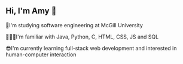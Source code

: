 ## Hi, I'm Amy 👋

📝I'm studying software engineering at McGill University

👩🏻‍💻I'm familiar with Java, Python, C, HTML, CSS, JS and SQL

😎I'm currently learning full-stack web development and interested in human-computer interaction


<!--
**dingamy/dingamy** is a ✨ _special_ ✨ repository because its `README.md` (this file) appears on your GitHub profile.

Here are some ideas to get you started:

- 🔭 I’m currently working on ...
- 🌱 I’m currently learning ...
- 👯 I’m looking to collaborate on ...
- 🤔 I’m looking for help with ...
- 💬 Ask me about ...
- 📫 How to reach me: ...
- 😄 Pronouns: ...
- ⚡ Fun fact: ...
-->
